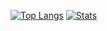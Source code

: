 [![Top Langs](https://github-readme-stats.vercel.app/api/top-langs/?username=d3z-the-dev&langs_count=10&layout=compact&theme=transparent&hide_title=true&hide_border=true&text_color=FFFFFF)](https://github.com/d3z-the-dev/github-readme-stats#gh-dark-mode-only)
[![Stats](https://github-readme-stats.vercel.app/api/?username=d3z-the-dev&layout=compact&theme=transparent&hide_title=true&hide_border=true&text_color=FFFFFF)](https://github.com/d3z-the-dev/github-readme-stats#gh-dark-mode-only)
